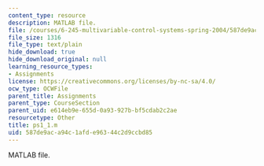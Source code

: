 ```yaml
---
content_type: resource
description: MATLAB file.
file: /courses/6-245-multivariable-control-systems-spring-2004/587de9aca94c1afde96344c2d9ccbd85_ps1_1.m
file_size: 1316
file_type: text/plain
hide_download: true
hide_download_original: null
learning_resource_types:
- Assignments
license: https://creativecommons.org/licenses/by-nc-sa/4.0/
ocw_type: OCWFile
parent_title: Assignments
parent_type: CourseSection
parent_uid: e614eb9e-655d-0a93-927b-bf5cdab2c2ae
resourcetype: Other
title: ps1_1.m
uid: 587de9ac-a94c-1afd-e963-44c2d9ccbd85
---
```

MATLAB file.